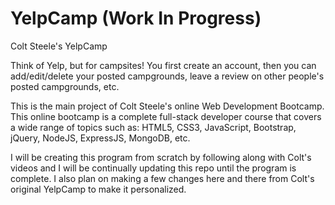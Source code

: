 # YelpCamp (Work In Progress)
Colt Steele's YelpCamp

Think of Yelp, but for campsites! You first create an account, then you can add/edit/delete your posted campgrounds, leave a review on other people's posted campgrounds, etc.

This is the main project of Colt Steele's online Web Development Bootcamp. This online bootcamp is a complete full-stack developer course that covers a wide range of topics such as: HTML5, CSS3, JavaScript, Bootstrap, jQuery, NodeJS, ExpressJS, MongoDB, etc.

I will be creating this program from scratch by following along with Colt's videos and I will be continually updating this repo until the program is complete. I also plan on making a few changes here and there from Colt's original YelpCamp to make it personalized.
